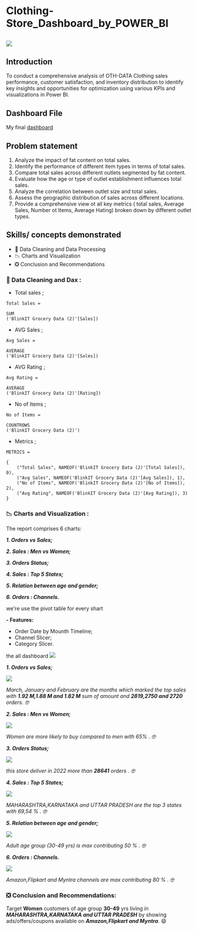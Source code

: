 # Clothing-Store_Dashboard_by_POWER_BI

![](https://github.com/Othmane-data/Clothing-Store_Dashboard_by_POWER_BI/blob/main/MY-OTH-DATA.pbix)
---
## Introduction

To conduct a comprehensive analysis of OTH-DATA Clothing sales performance, customer satisfaction, and inventory distribution to identify key insights and opportunities for optimization using various KPIs and visualizations in Power BI.

## Dashboard File

My final [dashboard](OTH-DATA.pdf)

## Problem statement

1. Analyze the impact of fat content on total sales.
2. Identify the performance of different item types in terms of total sales.
3. Compare total sales across different outlets segmented by fat content.
4. Evaluate how the age or type of outlet establishment influences total sales.
5. Analyze the correlation between outlet size and total sales. 
6. Assess the geographic distribution of sales across different locations. 
7. Provide a comprehensive view ot all key metrics ( total sales, Average Sales, Number ot Items, Average Hating) broken down by different outlet types. 

## Skills/ concepts demonstrated

- 🧮 Data Cleaning and Data Processing
- 📉 Charts and Visualization
- ❎ Conclusion and Recommendations

### 🧮 Data Cleaning and Dax :

- Total sales ;
```
Total Sales =

SUM
('BlinkIT Grocery Data (2)'[Sales])
```


- AVG Sales ;
```
Avg Sales =

AVERAGE
('BlinkIT Grocery Data (2)'[Sales])
```

- AVG Rating ;
```
Avg Rating =

AVERAGE
('BlinkIT Grocery Data (2)'[Rating])
```

- No of Items ;
```
No of Items =

COUNTROWS
('BlinkIT Grocery Data (2)')
```

- Metrics ;
```dax
METRICS =

{
    ("Total Sales", NAMEOF('BlinkIT Grocery Data (2)'[Total Sales]), 0),
    ("Avg Sales", NAMEOF('BlinkIT Grocery Data (2)'[Avg Sales]), 1),
    ("No of Items", NAMEOF('BlinkIT Grocery Data (2)'[No of Items]), 2),
    ("Avg Rating", NAMEOF('BlinkIT Grocery Data (2)'[Avg Rating]), 3)
}

```
### 📉 Charts and Visualization :

The report comprises 6 charts:

___1. Orders vs Sales;___

___2. Sales : Men vs Women;___

___3. Orders Status;___

___4. Sales : Top 5 States;___

___5. Relation between age and gender;___

___6. Orders : Channels.___

we're use the pivot table for every shart

__- Features:__
- Order Date by Mounth Timeline;
- Channel Slicer;
- Category Slicer.

 the all dashboard ![](-)

___1. Orders vs Sales;___

![](-)

_March, January and February are the months which marked the top sales with ___1.92 M,1.88 M and 1.82 M___ sum of amount and ___2819,2750 and 2720___ orders. 🤓_

___2. Sales : Men vs Women;___

![](-)

_Women are more likely to buy compared to men with 65% . 🤓_

___3. Orders Status;___

![](-)

_this store deliver in 2022 more than ___28641___ orders . 🤓_

___4. Sales : Top 5 States;___

![](-)

_MAHARASHTRA,KARNATAKA and UTTAR PRADESH are the top 3 states with 69,54 % . 🤓_

___5. Relation between age and gender;___

![](-)

_Adult age group (30-49 yrs) is max contributing 50 %  . 🤓_

___6. Orders : Channels.___

![](-)

_Amazon,Flipkart and Myntra channels are max contributing 80 % . 🤓_

### ❎ Conclusion and Recommendations:

Target __Women__ customers of age group __30-49__ yrs living in ___MAHARASHTRA,KARNATAKA and UTTAR PRADESH___ by showing ads/offers/coupons available on ___Amazon,Flipkart and Myntra___. 😄

